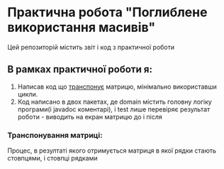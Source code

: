 # Практична робота "Поглиблене використання масивів"

Цей репозиторій містить звіт і код з практичної роботи

## В рамках практичної роботи я:
1. Написав код що [транспонує](https://uk.wikipedia.org/wiki/%D0%A2%D1%80%D0%B0%D0%BD%D1%81%D0%BF%D0%BE%D0%BD%D0%BE%D0%B2%D0%B0%D0%BD%D0%B0_%D0%BC%D0%B0%D1%82%D1%80%D0%B8%D1%86%D1%8F) матрицю, мінімально використавши цикли.
2. Код написано в двох пакетах, де domain містить головну логіку програми(і javadoc коментарі), і test лише перевіряє результат роботи - виводить на екран матрицю до і після

### Транспонування матриці:
Процес, в резултаті якого отримується матриця в якої рядки стають стовпцями, і стовпці рядками
![]()
